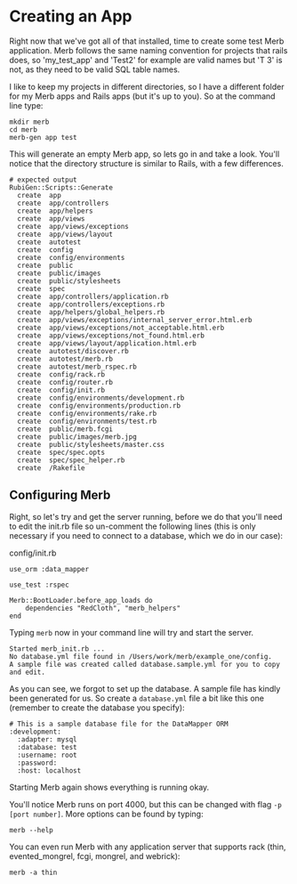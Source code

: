 # Creating an App

Right now that we've got all of that installed, time to create some test Merb application. Merb follows the same naming convention for projects that rails does, so 'my\_test\_app' and 'Test2' for example are valid names but 'T 3' is not, as they need to be valid SQL table names.

I like to keep my projects in different directories, so I have a different folder for my Merb apps and Rails apps (but it's up to you). So at the command line type:

    mkdir merb
    cd merb
    merb-gen app test
    
This will generate an empty Merb app, so lets go in and take a look. You'll notice that the directory structure is similar to Rails, with a few differences.

    # expected output
    RubiGen::Scripts::Generate
      create  app
      create  app/controllers
      create  app/helpers
      create  app/views
      create  app/views/exceptions
      create  app/views/layout
      create  autotest
      create  config
      create  config/environments
      create  public
      create  public/images
      create  public/stylesheets
      create  spec
      create  app/controllers/application.rb
      create  app/controllers/exceptions.rb
      create  app/helpers/global_helpers.rb
      create  app/views/exceptions/internal_server_error.html.erb
      create  app/views/exceptions/not_acceptable.html.erb
      create  app/views/exceptions/not_found.html.erb
      create  app/views/layout/application.html.erb
      create  autotest/discover.rb
      create  autotest/merb.rb
      create  autotest/merb_rspec.rb
      create  config/rack.rb
      create  config/router.rb
      create  config/init.rb
      create  config/environments/development.rb
      create  config/environments/production.rb
      create  config/environments/rake.rb
      create  config/environments/test.rb
      create  public/merb.fcgi
      create  public/images/merb.jpg
      create  public/stylesheets/master.css
      create  spec/spec.opts
      create  spec/spec_helper.rb
      create  /Rakefile

## Configuring Merb

Right, so let's try and get the server running, before we do that you'll need to edit the init.rb file so un-comment the following lines (this is only necessary if you need to connect to a database, which we do in our case):

config/init.rb
    
    use_orm :data_mapper

    use_test :rspec
    
    Merb::BootLoader.before_app_loads do
        dependencies "RedCloth", "merb_helpers"
    end

Typing `merb` now in your command line will try and start the server.

    Started merb_init.rb ...
    No database.yml file found in /Users/work/merb/example_one/config.
    A sample file was created called database.sample.yml for you to copy and edit.

As you can see, we forgot to set up the database. A sample file has kindly been generated for us. So create a `database.yml` file a bit like this one (remember to create the database you specify):

    # This is a sample database file for the DataMapper ORM
    :development:
      :adapter: mysql
      :database: test
      :username: root
      :password: 
      :host: localhost

Starting Merb again shows everything is running okay.

You'll notice Merb runs on port 4000, but this can be changed with flag `-p [port number]`. More options can be found by typing:

    merb --help
    
You can even run Merb with any application server that supports rack (thin, evented_mongrel, fcgi, mongrel, and webrick):

    merb -a thin
